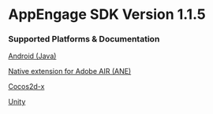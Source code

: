 AppEngage SDK Version 1.1.5
===========================

### Supported Platforms & Documentation

[Android (Java)](https://github.com/midversestudios/AppEngage/tree/master/Android%20SDK "Android Documentation")

[Native extension for Adobe AIR (ANE)](https://github.com/midversestudios/AppEngage/tree/master/ANE%20SDK "ANE Documentation")

[Cocos2d-x](https://github.com/midversestudios/AppEngage/tree/master/Coco2d-x%20SDK "Cocos2d-x Documentation")

[Unity](https://github.com/midversestudios/AppEngage/tree/master/Unity%20SDK "Unity Documentation")


